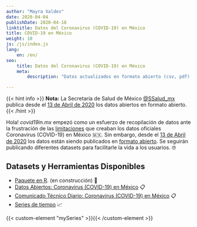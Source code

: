 ```yaml
---
author: "Mayra Valdes"
date: 2020-04-04
publishDate: 2020-04-18
linktitle: Datos del Coronavirus (COVID-19) en México
title: COVID-19 en México
weight: 10
js: /js/index.js
lang:
    en: /en/
seo:
    title: Datos del Coronavirus (COVID-19) en México
    meta:
        description: "Datos actualizados en formato abierto (csv, pdf) sobre los casos positivos, sospechosos, negativos, defunciones de Coronavirus (COVID-19) en México"

---
```


{{< hint info >}}
**Nota:** La Secretaría de Salud de México [@SSalud_mx](https://twitter.com/@SSalud_mx) publica desde el [13 de Abril de 2020](https://twitter.com/RicardoDGPS/status/1249864573936644096) los datos abiertos en formato abierto.
{{< /hint >}}

Hola! _covid19in.mx_ empezó como un esfuerzo de recopilación de datos ante la frustración de las [limitaciones](https://www.youtube.com/watch?v=qP1nNqoHtcM) que creaban los datos oficiales Coronavirus (COVID-19) en México 🇲🇽. Sin embargo, desde el [13 de Abril de 2020](https://twitter.com/RicardoDGPS/status/1249864573936644096) los datos están siendo publicados en [formato abierto](https://www.gob.mx/salud/documentos/datos-abiertos-152127). Se seguirán publicando diferentes datasets para facilitarle la vida a los usuarios. 🤓 

## Datasets y Herramientas Disponibles
* [Paquete en R](https://github.com/mayrop/datosmx). (en construcción) 🚧
* [Datos Abiertos: Coronavirus (COVID-19) en México](/docs/datos/tablas-casos/) 📋
* [Comunicado Técnico Diario: Coronavirus (COVID-19) en México](/docs/datos/tablas-casos/) 📋
* [Series de tiempo](/docs/datos/series-de-tiempo/) 📈

{{< custom-element "mySeries" >}}{{< /custom-element >}}